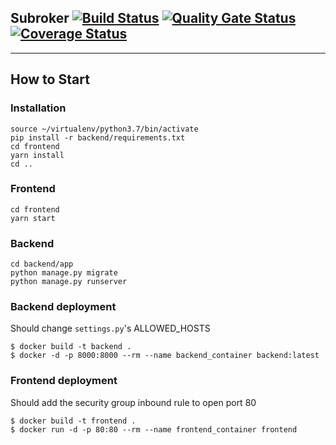 ## Subroker [![Build Status](https://travis-ci.com/swsnu/swpp2021-team8.svg?branch=master)](https://travis-ci.com/swsnu/swpp2021-team8) [![Quality Gate Status](https://sonarcloud.io/api/project_badges/measure?project=swsnu_swpp2021-team8&metric=alert_status)](https://sonarcloud.io/dashboard?id=swsnu_swpp2021-team8) [![Coverage Status](https://coveralls.io/repos/github/swsnu/swpp2021-team8/badge.svg?branch=master&sanitize=true)](https://coveralls.io/github/swsnu/swpp2021-team8?branch=master)

---

## How to Start

### Installation

```shell
source ~/virtualenv/python3.7/bin/activate
pip install -r backend/requirements.txt
cd frontend
yarn install
cd ..
```

### Frontend

```shell
cd frontend
yarn start
```

### Backend

```shell
cd backend/app
python manage.py migrate
python manage.py runserver
```

### Backend deployment

Should change `settings.py`'s ALLOWED_HOSTS

```shell
$ docker build -t backend .
$ docker -d -p 8000:8000 --rm --name backend_container backend:latest
```

### Frontend deployment

Should add the security group inbound rule to open port 80

```shell
$ docker build -t frontend .
$ docker run -d -p 80:80 --rm --name frontend_container frontend
```
